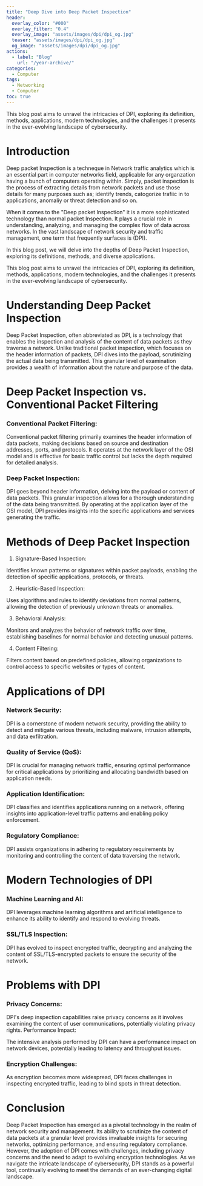 ```yaml
---
title: "Deep Dive into Deep Packet Inspection"
header:
  overlay_color: "#000"
  overlay_filter: "0.4"
  overlay_image: "assets/images/dpi/dpi_og.jpg"
  teaser: "assets/images/dpi/dpi_og.jpg"
  og_image: "assets/images/dpi/dpi_og.jpg"
actions:
  - label: "Blog"
    url: "/year-archive/"
categories:
  - Computer
tags:
  - Networking
  - Computer
toc: true
--- 
```

This blog post aims to unravel the intricacies of DPI, exploring its definition, methods, applications, modern technologies, and the challenges it presents in the ever-evolving landscape of cybersecurity.

# Introduction

Deep packet Inspection is a techneque in Network traffic analytics which is an essential part in computer networks field, applicable for any organzation having a bunch of computers operating within. Simply, packet inspection is the process of extracting details from network packets and use those details for many purposes such as; identify trends, catogorize trafiic in to applications, anomaliy or threat detection and so on. 

When it comes to the "Deep packet Inspection"  it is a more sophisticated technology than normal packet Inspection. It plays a crucial role in understanding, analyzing, and managing the complex flow of data across networks. In the vast landscape of network security and traffic management, one term that frequently surfaces is (DPI). 

In this blog post, we will delve into the depths of Deep Packet Inspection, exploring its definitions, methods, and diverse applications.

This blog post aims to unravel the intricacies of DPI, exploring its definition, methods, applications, modern technologies, and the challenges it presents in the ever-evolving landscape of cybersecurity.

# Understanding Deep Packet Inspection

Deep Packet Inspection, often abbreviated as DPI, is a technology that enables the inspection and analysis of the content of data packets as they traverse a network. Unlike traditional packet inspection, which focuses on the header information of packets, DPI dives into the payload, scrutinizing the actual data being transmitted. This granular level of examination provides a wealth of information about the nature and purpose of the data.


# Deep Packet Inspection vs. Conventional Packet Filtering

### Conventional Packet Filtering:

Conventional packet filtering primarily examines the header information of data packets, making decisions based on source and destination addresses, ports, and protocols.
It operates at the network layer of the OSI model and is effective for basic traffic control but lacks the depth required for detailed analysis.

### Deep Packet Inspection:

DPI goes beyond header information, delving into the payload or content of data packets. This granular inspection allows for a thorough understanding of the data being transmitted.
By operating at the application layer of the OSI model, DPI provides insights into the specific applications and services generating the traffic.


# Methods of Deep Packet Inspection

1. Signature-Based Inspection:

Identifies known patterns or signatures within packet payloads, enabling the detection of specific applications, protocols, or threats.

2. Heuristic-Based Inspection:

Uses algorithms and rules to identify deviations from normal patterns, allowing the detection of previously unknown threats or anomalies.

3. Behavioral Analysis:

Monitors and analyzes the behavior of network traffic over time, establishing baselines for normal behavior and detecting unusual patterns.

4. Content Filtering:

Filters content based on predefined policies, allowing organizations to control access to specific websites or types of content.

# Applications of DPI

### Network Security:

DPI is a cornerstone of modern network security, providing the ability to detect and mitigate various threats, including malware, intrusion attempts, and data exfiltration.
### Quality of Service (QoS):

DPI is crucial for managing network traffic, ensuring optimal performance for critical applications by prioritizing and allocating bandwidth based on application needs.

### Application Identification:

DPI classifies and identifies applications running on a network, offering insights into application-level traffic patterns and enabling policy enforcement.

### Regulatory Compliance:

DPI assists organizations in adhering to regulatory requirements by monitoring and controlling the content of data traversing the network.



# Modern Technologies of DPI

### Machine Learning and AI:

DPI leverages machine learning algorithms and artificial intelligence to enhance its ability to identify and respond to evolving threats.

### SSL/TLS Inspection:

DPI has evolved to inspect encrypted traffic, decrypting and analyzing the content of SSL/TLS-encrypted packets to ensure the security of the network.

# Problems with DPI

### Privacy Concerns:

DPI's deep inspection capabilities raise privacy concerns as it involves examining the content of user communications, potentially violating privacy rights.
Performance Impact:

The intensive analysis performed by DPI can have a performance impact on network devices, potentially leading to latency and throughput issues.

### Encryption Challenges:

As encryption becomes more widespread, DPI faces challenges in inspecting encrypted traffic, leading to blind spots in threat detection.


# Conclusion

Deep Packet Inspection has emerged as a pivotal technology in the realm of network security and management. Its ability to scrutinize the content of data packets at a granular level provides invaluable insights for securing networks, optimizing performance, and ensuring regulatory compliance. However, the adoption of DPI comes with challenges, including privacy concerns and the need to adapt to evolving encryption technologies. As we navigate the intricate landscape of cybersecurity, DPI stands as a powerful tool, continually evolving to meet the demands of an ever-changing digital landscape.